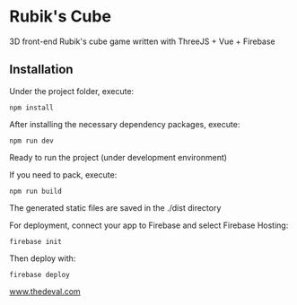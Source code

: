 # Rubik's Cube

3D front-end Rubik's cube game written with ThreeJS + Vue + Firebase


## Installation

Under the project folder, execute:

```shell
npm install
```

After installing the necessary dependency packages, execute:

```shell
npm run dev
```

Ready to run the project (under development environment)

If you need to pack, execute:

```shell
npm run build
```
The generated static files are saved in the ./dist directory

For deployment, connect your app to Firebase and select Firebase Hosting:
```shell
firebase init
```

Then deploy with:
```shell
firebase deploy
```

www.thedeval.com
